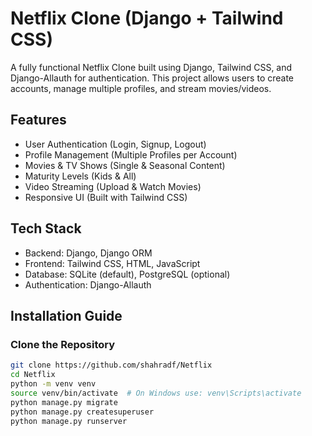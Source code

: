 # Netflix Clone (Django + Tailwind CSS)

A fully functional Netflix Clone built using Django, Tailwind CSS, and Django-Allauth for authentication. This project allows users to create accounts, manage multiple profiles, and stream movies/videos.

## Features

- User Authentication (Login, Signup, Logout)  
- Profile Management (Multiple Profiles per Account)  
- Movies & TV Shows (Single & Seasonal Content)  
- Maturity Levels (Kids & All)  
- Video Streaming (Upload & Watch Movies)  
- Responsive UI (Built with Tailwind CSS)  

## Tech Stack

- Backend: Django, Django ORM  
- Frontend: Tailwind CSS, HTML, JavaScript  
- Database: SQLite (default), PostgreSQL (optional)  
- Authentication: Django-Allauth  


## Installation Guide

### Clone the Repository

```bash
git clone https://github.com/shahradf/Netflix
cd Netflix
python -m venv venv
source venv/bin/activate  # On Windows use: venv\Scripts\activate
python manage.py migrate
python manage.py createsuperuser 
python manage.py runserver
```
